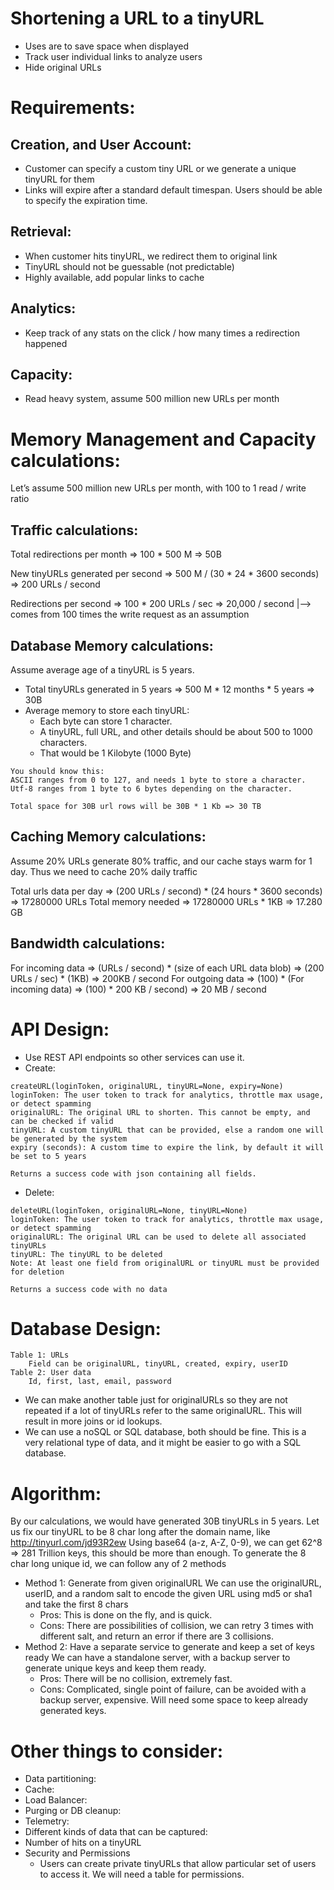 # Shortening a URL to a tinyURL
- Uses are to save space when displayed
- Track user individual links to analyze users
- Hide original URLs

# Requirements:
## Creation, and User Account:
- Customer can specify a custom tiny URL or we generate a unique tinyURL for them
- Links will expire after a standard default timespan. Users should be able to specify the expiration time.

## Retrieval:
- When customer hits tinyURL, we redirect them to original link
- TinyURL should not be guessable (not predictable)
- Highly available, add popular links to cache

## Analytics:
- Keep track of any stats on the click / how many times a redirection happened

## Capacity:
- Read heavy system, assume 500 million new URLs per month

# Memory Management and Capacity calculations:
Let’s assume 500 million new URLs per month, with 100 to 1 read / write ratio

## Traffic calculations:
Total redirections per month => 100 * 500 M => 50B

New tinyURLs generated per second => 500 M / (30 * 24 * 3600 seconds) => 200 URLs / second

Redirections per second => 100 * 200 URLs / sec => 20,000 / second
                        |--> comes from 100 times the write request as an assumption

## Database Memory calculations:
Assume average age of a tinyURL is 5 years.

- Total tinyURLs generated in 5 years => 500 M * 12 months * 5 years => 30B
- Average memory to store each tinyURL:
  - Each byte can store 1 character.
  - A tinyURL, full URL, and other details should be about 500 to 1000 characters.
  - That would be 1 Kilobyte (1000 Byte)
```
You should know this:
ASCII ranges from 0 to 127, and needs 1 byte to store a character.
Utf-8 ranges from 1 byte to 6 bytes depending on the character.

Total space for 30B url rows will be 30B * 1 Kb => 30 TB
```

## Caching Memory calculations:
Assume 20% URLs generate 80% traffic, and our cache stays warm for 1 day. Thus we need to cache 20% daily traffic

Total urls data per day => (200 URLs / second) * (24 hours * 3600 seconds) => 17280000 URLs
Total memory needed  => 17280000 URLs * 1KB => 17.280 GB

## Bandwidth calculations:
For incoming data => (URLs / second) * (size of each URL data blob)
                              => (200 URLs / sec) * (1KB)
                              => 200KB / second
For outgoing data => (100) * (For incoming data)
                             => (100) * 200 KB / second)
                             => 20 MB / second

# API Design:
- Use REST API endpoints so other services can use it.
- Create:
```
createURL(loginToken, originalURL, tinyURL=None, expiry=None)
loginToken: The user token to track for analytics, throttle max usage, or detect spamming
originalURL: The original URL to shorten. This cannot be empty, and can be checked if valid
tinyURL: A custom tinyURL that can be provided, else a random one will be generated by the system
expiry (seconds): A custom time to expire the link, by default it will be set to 5 years

Returns a success code with json containing all fields.
```
- Delete:
```
deleteURL(loginToken, originalURL=None, tinyURL=None)
loginToken: The user token to track for analytics, throttle max usage, or detect spamming
originalURL: The original URL can be used to delete all associated tinyURLs
tinyURL: The tinyURL to be deleted
Note: At least one field from originalURL or tinyURL must be provided for deletion

Returns a success code with no data
```

# Database Design:
```
Table 1: URLs
    Field can be originalURL, tinyURL, created, expiry, userID
Table 2: User data
    Id, first, last, email, password
```
- We can make another table just for originalURLs so they are not repeated if a lot of tinyURLs refer to the same originalURL. This will result in more joins or id lookups.
- We can use a noSQL or SQL database, both should be fine. This is a very relational type of data, and it might be easier to go with a SQL database.

# Algorithm:
By our calculations, we would have generated 30B tinyURLs in 5 years.
Let us fix our tinyURL to be 8 char long after the domain name, like http://tinyurl.com/jd93R2ew
Using base64 (a-z, A-Z, 0-9), we can get 62^8 => 281 Trillion keys, this should be more than enough.
To generate the 8 char long unique id, we can follow any of 2 methods
- Method 1: Generate from given originalURL
We can use the originalURL, userID, and a random salt to encode the given URL using md5 or sha1 and take the first 8 chars
  - Pros: This is done on the fly, and is quick.
  - Cons: There are possibilities of collision, we can retry 3 times with different salt, and return an error if there are 3 collisions.
- Method 2: Have a separate service to generate and keep a set of keys ready
We can have a standalone server, with a backup server to generate unique keys and keep them ready.
  - Pros: There will be no collision, extremely fast.
  - Cons: Complicated, single point of failure, can be avoided with a backup server, expensive. Will need some space to keep already generated keys.

# Other things to consider:
- Data partitioning:
- Cache:
- Load Balancer:
- Purging or DB cleanup:
- Telemetry:
- Different kinds of data that can be captured:
- Number of hits on a tinyURL
- Security and Permissions
  - Users can create private tinyURLs that allow particular set of users to access it. We will need a table for permissions.

